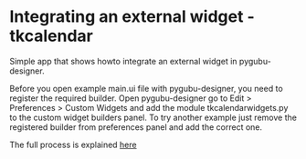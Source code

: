 # Integrating an external widget - tkcalendar

Simple app that shows howto integrate an external widget in pygubu-designer.

Before you open example main.ui file with pygubu-designer, you need to register 
the required builder. Open pygubu-designer go to Edit > Preferences > Custom Widgets
and add the module tkcalendarwidgets.py to the custom widget builders panel.
To try another example just remove the registered builder from preferences panel and add the correct one.

The full process is explained [here](https://github.com/alejandroautalan/pygubu-designer/wiki/Design-Reuse)
